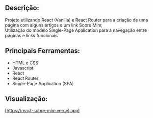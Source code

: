 ## Descrição:
Projeto utilizando React (Vanilla) e React Router para a criação de uma página com alguns artigos e um link Sobre Mim;</br>
Utilização do modelo Single-Page Application para a navegação entre páginas e links funcionais</br>


## Principais Ferramentas:
* HTML e CSS
* Javascript
* React
* React Router
* Single-Page Application (SPA)

## Visualização:
[https://react-sobre-mim.vercel.app]
